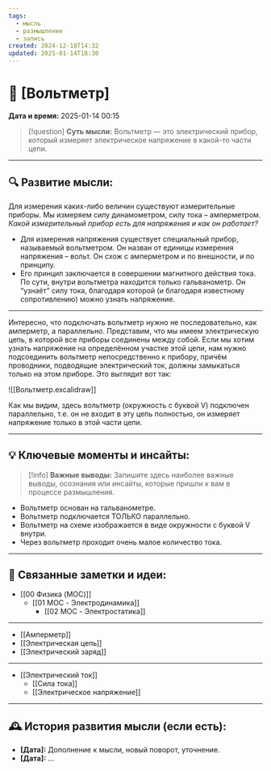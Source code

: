 ```yaml
---
tags:
  - мысль
  - размышление
  - запись
created: 2024-12-18T14:32
updated: 2025-01-14T18:30
---
```


# 💭  [Вольтметр]

**Дата и время:** 2025-01-14 00:15

> [!question] **Суть мысли:**
> Вольтметр — это электрический прибор, который измеряет электрическое напряжение в какой-то части цепи.

---

## 🔍 Развитие мысли:

Для измерения каких-либо величин существуют измерительные приборы. Мы измеряем силу динамометром, силу тока – амперметром. 
*Какой измерительный прибор есть для напряжения и как он работает?*
- Для измерения напряжения существует специальный прибор, называемый вольтметром. Он назван от единицы измерения напряжения – вольт. Он схож с амперметром и по внешности, и по принципу.
- Его принцип заключается в совершении магнитного действия тока. По сути, внутри вольтметра находится только гальванометр. Он “узнаёт” силу тока, благодаря которой (и благодаря известному сопротивлению) можно узнать напряжение.
- - -

Интересно, что подключать вольтметр нужно не последовательно, как амперметр, а параллельно. Представим, что мы имеем электрическую цепь, в которой все приборы соединены между собой. Если мы хотим узнать напряжение на определённом участке этой цепи, нам нужно подсоединить вольтметр непосредственно к прибору, причём проводники, подводящие электрический ток, должны замыкаться только на этом приборе. Это выглядит вот так:

![[Вольтметр.excalidraw]]

Как мы видим, здесь вольтметр (окружность с буквой V) подключен параллельно, т.е. он не входит в эту цепь полностью, он измеряет напряжение только в этой части цепи.

---

## 💡 Ключевые моменты и инсайты:

> [!info] **Важные выводы:**
> Запишите здесь наиболее важные выводы, осознания или инсайты, которые пришли к вам в процессе размышления.

- Вольтметр основан на гальванометре.
- Вольтметр подключается ТОЛЬКО параллельно.
- Вольтметр на схеме изображается в виде окружности с буквой V внутри.
- Через вольтметр проходит очень малое количество тока.


---

## 🔄 Связанные заметки и идеи:

- [[00 Физика (MOC)]]
	- [[01 MOC - Электродинамика]]
		- [[02 MOC - Электростатика]]

- - - 

- [[Амперметр]]
- [[Электрическая цепь]]
- [[Электрический заряд]]

- - - 

- [[Электрический ток]]
	- [[Сила тока]]
	- [[Электрическое напряжение]]
---

## 🕰️ История развития мысли (если есть):

* **[Дата]:**  Дополнение к мысли, новый поворот, уточнение.
* **[Дата]:**  ...